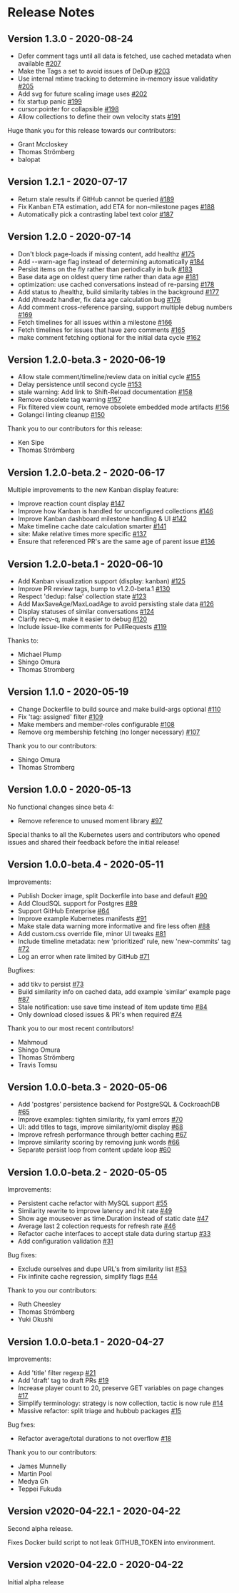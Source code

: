 # Release Notes

## Version 1.3.0 - 2020-08-24

* Defer comment tags until all data is fetched, use cached metadata when available [#207](https://github.com/google/triage-party/pull/207)
* Make the Tags a set to avoid issues of DeDup [#203](https://github.com/google/triage-party/pull/203)
* Use internal mtime tracking to determine in-memory issue validatity  [#205](https://github.com/google/triage-party/pull/205)
* Add svg for future scaling image uses [#202](https://github.com/google/triage-party/pull/202)
* fix startup panic [#199](https://github.com/google/triage-party/pull/199)
* cursor:pointer for collapsible [#198](https://github.com/google/triage-party/pull/198)
* Allow collections to define their own velocity stats [#191](https://github.com/google/triage-party/pull/191)

Huge thank you for this release towards our contributors:

- Grant Mccloskey
- Thomas Strömberg
- balopat

## Version 1.2.1 - 2020-07-17

* Return stale results if GitHub cannot be queried [#189](https://github.com/google/triage-party/pull/189)
* Fix Kanban ETA estimation, add ETA for non-milestone pages [#188](https://github.com/google/triage-party/pull/188)
* Automatically pick a contrasting label text color [#187](https://github.com/google/triage-party/pull/187)

## Version 1.2.0 - 2020-07-14

* Don't block page-loads if missing content, add healthz [#175](https://github.com/google/triage-party/pull/175)
* Add --warn-age flag instead of determining automatically [#184](https://github.com/google/triage-party/pull/184)
* Persist items on the fly rather than periodically in bulk [#183](https://github.com/google/triage-party/pull/183)
* Base data age on oldest query time rather than data age [#181](https://github.com/google/triage-party/pull/181)
* optimization: use cached conversations instead of re-parsing [#178](https://github.com/google/triage-party/pull/178)
* Add status to /healthz, build similarity tables in the background [#177](https://github.com/google/triage-party/pull/177)
* Add /threadz handler, fix data age calculation bug [#176](https://github.com/google/triage-party/pull/176)
* Add comment cross-reference parsing, support multiple debug numbers [#169](https://github.com/google/triage-party/pull/169)
* Fetch timelines for all issues within a milestone [#166](https://github.com/google/triage-party/pull/166)
* Fetch timelines for issues that have zero comments [#165](https://github.com/google/triage-party/pull/165)
* make comment fetching optional for the initial data cycle [#162](https://github.com/google/triage-party/pull/162)

## Version 1.2.0-beta.3 - 2020-06-19

* Allow stale comment/timeline/review data on initial cycle [#155](https://github.com/google/triage-party/pull/155)
* Delay persistence until second cycle [#153](https://github.com/google/triage-party/pull/153)
* stale warning: Add link to Shift-Reload documentation  [#158](https://github.com/google/triage-party/pull/158)
* Remove obsolete tag warning [#157](https://github.com/google/triage-party/pull/157)
* Fix filtered view count, remove obsolete embedded mode artifacts [#156](https://github.com/google/triage-party/pull/156)
* Golangci linting cleanup [#150](https://github.com/google/triage-party/pull/150)

Thank you to our contributors for this release:

- Ken Sipe
- Thomas Strömberg

## Version 1.2.0-beta.2 - 2020-06-17

Multiple improvements to the new Kanban display feature:

* Improve reaction count display [#147](https://github.com/google/triage-party/pull/147)
* Improve how Kanban is handled for unconfigured collections [#146](https://github.com/google/triage-party/pull/146)
* Improve Kanban dashboard milestone handling & UI [#142](https://github.com/google/triage-party/pull/142)
* Make timeline cache date calculation smarter [#141](https://github.com/google/triage-party/pull/141)
* site: Make relative times more specific [#137](https://github.com/google/triage-party/pull/137)
* Ensure that referenced PR's are the same age of parent issue [#136](https://github.com/google/triage-party/pull/136)

## Version 1.2.0-beta.1 - 2020-06-10

* Add Kanban visualization support (display: kanban) [#125](https://github.com/google/triage-party/pull/125)
* Improve PR review tags, bump to v1.2.0-beta.1 [#130](https://github.com/google/triage-party/pull/130)
* Respect 'dedup: false' collection state [#123](https://github.com/google/triage-party/pull/123)
* Add MaxSaveAge/MaxLoadAge to avoid persisting stale data [#126](https://github.com/google/triage-party/pull/126)
* Display statuses of similar conversations [#124](https://github.com/google/triage-party/pull/124)
* Clarify recv-q, make it easier to debug [#120](https://github.com/google/triage-party/pull/120)
* Include issue-like comments for PullRequests [#119](https://github.com/google/triage-party/pull/119)

Thanks to:

* Michael Plump
* Shingo Omura
* Thomas Stromberg

## Version 1.1.0 - 2020-05-19

* Change Dockerfile to build source and make build-args optional [#110](https://github.com/google/triage-party/pull/110)
* Fix 'tag: assigned' filter [#109](https://github.com/google/triage-party/pull/109)
* Make members and member-roles configurable [#108](https://github.com/google/triage-party/pull/108)
* Remove org membership fetching (no longer necessary) [#107](https://github.com/google/triage-party/pull/107)

Thank you to our contributors:

* Shingo Omura
* Thomas Stromberg

## Version 1.0.0 - 2020-05-13

No functional changes since beta 4:

* Remove reference to unused moment library [#97](https://github.com/google/triage-party/pull/97)

Special thanks to all the Kubernetes users and contributors who opened issues and shared their feedback before the initial release!

## Version 1.0.0-beta.4 - 2020-05-11

Improvements:

* Publish Docker image, split Dockerfile into base and default [#90](https://github.com/google/triage-party/pull/90)
* Add CloudSQL support for Postgres [#89](https://github.com/google/triage-party/pull/89)
* Support GitHub Enterprise [#64](https://github.com/google/triage-party/pull/64)
* Improve example Kubernetes manifests [#91](https://github.com/google/triage-party/pull/91)
* Make stale data warning more informative and fire less often [#88](https://github.com/google/triage-party/pull/88)
* Add custom.css override file, minor UI tweaks [#81](https://github.com/google/triage-party/pull/81)
* Include timeline metadata: new 'prioritized' rule, new 'new-commits' tag [#72](https://github.com/google/triage-party/pull/72)
* Log an error when rate limited by GitHub [#71](https://github.com/google/triage-party/pull/71)

Bugfixes:

* add tikv to persist [#73](https://github.com/google/triage-party/pull/73)
* Build similarity info on cached data, add example 'similar' example page [#87](https://github.com/google/triage-party/pull/87)
* Stale notification: use save time instead of item update time [#84](https://github.com/google/triage-party/pull/84)
* Only download closed issues & PR's when required [#74](https://github.com/google/triage-party/pull/74)

Thank you to our most recent contributors!

- Mahmoud
- Shingo Omura
- Thomas Strömberg
- Travis Tomsu

## Version 1.0.0-beta.3 - 2020-05-06

* Add 'postgres' persistence backend for PostgreSQL & CockroachDB [#65](https://github.com/google/triage-party/pull/65)
* Improve examples: tighten similarity, fix yaml errors [#70](https://github.com/google/triage-party/pull/70)
* UI: add titles to tags, improve similarity/omit display [#68](https://github.com/google/triage-party/pull/68)
* Improve refresh performance through better caching  [#67](https://github.com/google/triage-party/pull/67)
* Improve similarity scoring by removing junk words [#66](https://github.com/google/triage-party/pull/66)
* Separate persist loop from content update loop [#60](https://github.com/google/triage-party/pull/60)

## Version 1.0.0-beta.2 - 2020-05-05

Improvements:

* Persistent cache refactor with MySQL support [#55](https://github.com/google/triage-party/pull/55)
* Similarity rewrite to improve latency and hit rate [#49](https://github.com/google/triage-party/pull/49)
* Show age mouseover as time.Duration instead of static date [#47](https://github.com/google/triage-party/pull/47)
* Average last 2 colection requests for refresh rate [#46](https://github.com/google/triage-party/pull/46)
* Refactor cache interfaces to accept stale data during startup [#33](https://github.com/google/triage-party/pull/33)
* Add configuration validation [#31](https://github.com/google/triage-party/pull/31)

Bug fixes:

* Exclude ourselves and dupe URL's from similarity list [#53](https://github.com/google/triage-party/pull/53)
* Fix infinite cache regression, simplify flags [#44](https://github.com/google/triage-party/pull/44)

Thank to you our contributors:

* Ruth Cheesley
* Thomas Strömberg
* Yuki Okushi

## Version 1.0.0-beta.1 - 2020-04-27

Improvements:

* Add 'title' filter regexp [#21](https://github.com/google/triage-party/pull/21)
* Add 'draft' tag to draft PRs [#19](https://github.com/google/triage-party/pull/19)
* Increase player count to 20, preserve GET variables on page changes [#17](https://github.com/google/triage-party/pull/17)
* Simplify terminology: strategy is now collection, tactic is now rule [#14](https://github.com/google/triage-party/pull/14)
* Massive refactor: split triage and hubbub packages [#15](https://github.com/google/triage-party/pull/15)

Bug fxes:

* Refactor average/total durations to not overflow [#18](https://github.com/google/triage-party/pull/18)

Thank you to our contributors:

* James Munnelly
* Martin Pool
* Medya Gh
* Teppei Fukuda

## Version v2020-04-22.1 - 2020-04-22

Second alpha release.

Fixes Docker build script to not leak GITHUB_TOKEN into environment.

## Version v2020-04-22.0 - 2020-04-22

Initial alpha release
